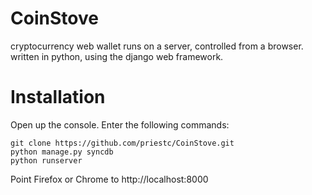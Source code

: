 CoinStove
=========

cryptocurrency web wallet
runs on a server, controlled from a browser.
written in python, using the django web framework.

Installation
============

Open up the console. Enter the following commands:

    git clone https://github.com/priestc/CoinStove.git
    python manage.py syncdb
    python runserver
    
Point Firefox or Chrome to http://localhost:8000
